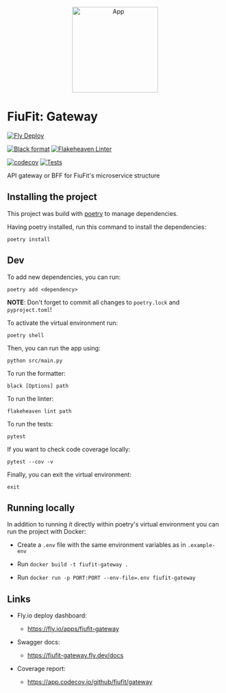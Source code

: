 <p align="center">
  <img alt="App" src="https://github.com/fiufit/app/assets/86434696/82a49b69-d7bd-4f7d-9449-79b8b60335b1" height="200" />
</p>


# FiuFit: Gateway

[![Fly Deploy](https://github.com/fiufit/gateway/actions/workflows/fly.yml/badge.svg?branch=main)](https://github.com/fiufit/gateway/actions/workflows/fly.yml)

[![Black format](https://github.com/fiufit/gateway/actions/workflows/python-black.yml/badge.svg?branch=main)](https://github.com/fiufit/gateway/actions/workflows/python-black.yml)
[![Flakeheaven Linter](https://github.com/fiufit/gateway/actions/workflows/python-flake.yml/badge.svg?branch=main)](https://github.com/fiufit/gateway/actions/workflows/python-flake.yml)

[![codecov](https://codecov.io/gh/fiufit/gateway/branch/main/graph/badge.svg?token=NRRA48UTP5)](https://codecov.io/gh/fiufit/gateway)
[![Tests](https://github.com/fiufit/gateway/actions/workflows/python-app.yml/badge.svg?branch=main)](https://github.com/fiufit/gateway/actions/workflows/python-app.yml)

API gateway or BFF for FiuFit's microservice structure

## Installing the project

This project was build with [poetry](https://python-poetry.org/docs/) to manage dependencies.

Having poetry installed, run this command to install the dependencies:

```
poetry install
```

## Dev

To add new dependencies, you can run:

```
poetry add <dependency>
```

**NOTE**: Don't forget to commit all changes to `poetry.lock` and `pyproject.toml`! 

To activate the virtual environment run:

```
poetry shell
```

Then, you can run the app using:

```
python src/main.py
```

To run the formatter:

```
black [Options] path
```

To run the linter:

```
flakeheaven lint path
```

To run the tests:

```
pytest
```

If you want to check code coverage locally:

```
pytest --cov -v
```

Finally, you can exit the virtual environment:

```
exit
```

## Running locally

In addition to running it directly within poetry's virtual environment you can run the project with Docker:

* Create a `.env` file with the same environment variables as in `.example-env`

* Run `docker build -t fiufit-gateway .`

* Run `docker run -p PORT:PORT --env-file=.env fiufit-gateway`

## Links

- Fly.io deploy dashboard:

    - https://fly.io/apps/fiufit-gateway

- Swagger docs:

    - https://fiufit-gateway.fly.dev/docs

- Coverage report:

    - https://app.codecov.io/github/fiufit/gateway

